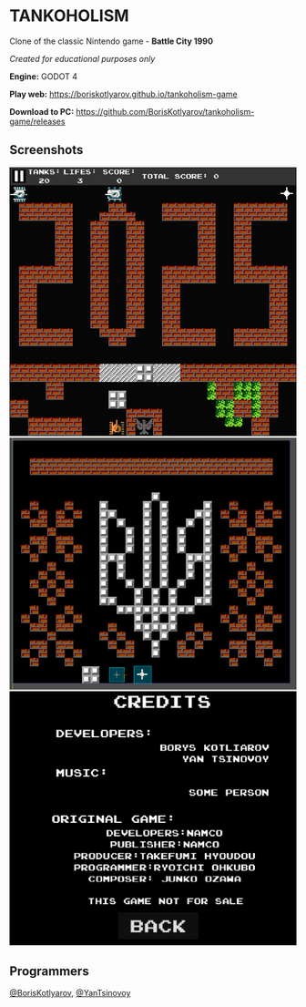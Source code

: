 # TANKOHOLISM
Clone of the classic Nintendo game - **Battle City 1990**

_Created for educational purposes only_

**Engine:** GODOT 4

**Play web:** https://boriskotlyarov.github.io/tankoholism-game

**Download to PC:**  https://github.com/BorisKotlyarov/tankoholism-game/releases

## Screenshots
![first-level.png](screenshots/first-level.png)
![second-level.jpg](screenshots/second-level.jpg)
![credits.png](screenshots/credits.png)


## Programmers
<a href="https://github.com/BorisKotlyarov">@BorisKotlyarov</a>, 
<a href="https://github.com/YanTsinovoy">@YanTsinovoy</a> 


